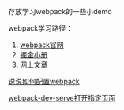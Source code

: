 存放学习webpack的一些小demo

webpack学习路径：

1. [webpack官网](https://www.webpackjs.com/concepts/)
2. [掘金小册](https://juejin.im/book/5a6abad5518825733c144469)
3. 网上文章

[说说如何配置webpack](https://www.jianshu.com/p/2f0f1e34eb65)

[webpack-dev-serve打开指定页面](https://segmentfault.com/q/1010000009904930)



